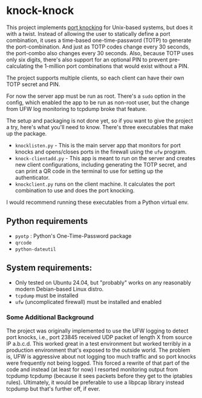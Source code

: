 # knock-knock

This project implements [port knocking](https://en.wikipedia.org/wiki/Port_knocking) 
for Unix-based systems, but does it with a twist. Instead of allowing the user 
to statically define a port combination, it uses a time-based one-time-password (TOTP) to
generate the port-combination. And just as TOTP codes change every 30 seconds, 
the port-combo also changes every 30 seconds. Also, because TOTP uses only six digits, there's also support for an optional PIN to prevent pre-calculating 
the 1-million port combinations that would exist without a PIN.

The project supports multiple clients, so each client can have their own TOTP secret 
and PIN.

For now the server app must be run as root. There's a `sudo` option in the config,
which enabled the app to be run as non-root user,
but the change from UFW log monitoring to tcpdump broke that feature.

The setup and packaging is not done yet, so if you want to give the project a 
try, here's what you'll need to know. There's three executables that make up the package.

 - `knocklisten.py` - This is the main server app that monitors for port 
 knocks and opens/closes ports in the firewall using the `ufw` program.
 - `knock-clientadd.py` - This app is meant to run on the server and creates new
 client configurations, including generating the TOTP secret, and can print a QR code
 in the terminal to use for setting up the authenticator.
 - `knockclient.py` runs on the client machine. It calculates the port combination 
 to use and does the port knocking.

I would recommend running these executables from a Python virtual env.

## Python requirements
- `pyotp` : Python's One-Time-Password package
- `qrcode`
- `python-dateutil`

## System requirements:
- Only tested on Ubuntu 24.04, but "probably" works on any reasonably 
modern Debian-based Linux distro.
- `tcpdump` must be installed
- `ufw` (uncomplicated firewall) must be installed and enabled


### Some Additional Background

The project was originally implemented to use the UFW logging to detect 
port knocks, i.e., port 23845 received UDP packet of length X from source IP a.b.c.d.
This worked great in a test environment but worked terribly in a production environment 
that's exposed to the outside world. The problem is, UFW is aggressive about not logging 
too much traffic and so port knocks were frequently not being logged. This forced a 
rewrite of that part of the code and instead (at least for now) I resorted monitoring 
output from tcpdump tcpdump (because it sees packets before they get to the iptables 
rules). Ultimately, it would be preferable to use a libpcap library instead tcpdump 
but that's further off, if ever.
